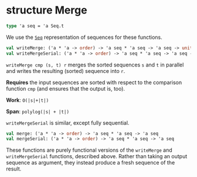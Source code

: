 # structure Merge

```sml
type 'a seq = 'a Seq.t
```

We use the [`Seq`](Seq.md) representation of sequences for these functions.

```sml
val writeMerge: ('a * 'a -> order) -> 'a seq * 'a seq -> 'a seq -> unit
val writeMergeSerial: ('a * 'a -> order) -> 'a seq * 'a seq -> 'a seq -> unit
```

`writeMerge cmp (s, t) r` merges the sorted sequences `s` and `t`
in parallel and writes the resulting (sorted) sequence into `r`.

**Requires** the input sequences are sorted with respect to the
comparison function `cmp` (and ensures that the output is, too).

**Work**: `O(|s|+|t|)`

**Span**: `polylog(|s| + |t|)`

`writeMergeSerial` is similar, except fully sequential.

```sml
val merge: ('a * 'a -> order) -> 'a seq * 'a seq -> 'a seq
val mergeSerial: ('a * 'a -> order) -> 'a seq * 'a seq -> 'a seq
```

These functions are purely functional versions of the `writeMerge` and
`writeMergeSerial` functions, described above. Rather than taking an
output sequence as argument, they instead produce a fresh sequence of
the result.
